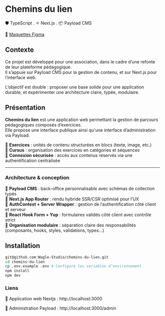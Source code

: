 # Chemins du lien

🛡️ TypeScript . ⚛️ Next.js . 📦 Payload CMS

🔗 [Maquettes Figma](https://www.figma.com/design/lKdSHdWN1PsyFuTJhorYNJ/ACR?node-id=0-1&t=PnL7ZpLJ0yJlfbI5-1)

## Contexte

Ce projet est développé pour une association, dans le cadre d’une refonte de leur plateforme pédagogique.  
Il s’appuie sur Payload CMS pour la gestion de contenu, et sur Next.js pour l’interface web.

L’objectif est double : proposer une base solide pour une application durable, et expérimenter une architecture claire, typée, modulaire.

## Présentation

**Chemins du lien** est une application web permettant la gestion de parcours pédagogiques composés d’exercices.  
Elle propose une interface publique ainsi qu'une interface d’administration via Payload.

🔹 **Exercices** : unités de contenu structurées en blocs (texte, image, etc.)  
🔹 **Cursus** : organisation des exercices en catégories et séquences  
🔹 **Connexion sécurisée** : accès aux contenus réservés via une authentification centralisée

---

### Architecture & conception

🔹 **Payload CMS** : back-office personnalisable avec schémas de collection typés  
🔹 **Next.js App Router** : rendu hybride SSR/CSR optimisé pour l’UX  
🔹 **AuthContext + Server Wrapper** : gestion de l’authentification côté client et serveur  
🔹 **React Hook Form + Yup** : formulaires validés côté client avec contrôle strict  
🔹 **Organisation modulaire** : séparation claire des responsabilités (composants, hooks, styles, validations, types...)



## Installation

```sh
git@github.com:Wagle-Studio/chemins-du-lien.git
cd chemins-du-lien
cp .env.example .env # Configure les variables d’environnement
npm install
npm dev
```

### Liens

🔗 Application web Nextjs : http://localhost:3000

🔗 Administration Payload : http://localhost:3000/admin

